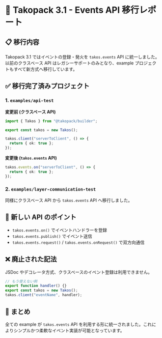# 🎯 Takopack 3.1 - Events API 移行レポート

## 📋 移行内容

Takopack 3.1 ではイベントの登録・発火を `takos.events` API に統一しました。以前のクラスベース API はレガシーサポートのみとなり、example プロジェクトもすべて新方式へ移行しています。

## ✅ 移行完了済みプロジェクト

### 1. `examples/api-test`

**変更前 (クラスベース API)**
```typescript
import { Takos } from "@takopack/builder";

export const takos = new Takos();

takos.client("serverToClient", () => {
  return { ok: true };
});
```

**変更後 (`takos.events` API)**
```typescript
takos.events.on("serverToClient", () => {
  return { ok: true };
});
```

### 2. `examples/layer-communication-test`

同様にクラスベース API から `takos.events` API へ移行しました。

## 🚀 新しい API のポイント

- `takos.events.on()` でイベントハンドラーを登録
- `takos.events.publish()` でイベント送信
- `takos.events.request()` / `takos.events.onRequest()` で双方向通信

## ❌ 廃止された記法

JSDoc やデコレータ方式、クラスベースのイベント登録は利用できません。

```typescript
// もう使えない例
export function handler() {}
export const takos = new Takos();
takos.client("eventName", handler);
```

## 🎯 まとめ

全ての example が `takos.events` API を利用する形に統一されました。これによりシンプルかつ柔軟なイベント実装が可能となっています。
